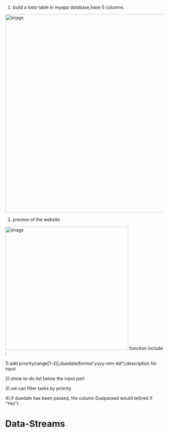 1. build a todo table in myapp database,have 5 columns.
<img width="628" alt="image" src="https://user-images.githubusercontent.com/122529996/233832536-5c577338-88bc-42d0-bdc5-95a1da88ec6f.png">


2. preview of the website
<img width="391" alt="image" src="https://user-images.githubusercontent.com/122529996/233832723-77fccd19-4687-4e93-9949-38399464a37b.png">
function include :

1).add priority(range[1-3]);duedate(format"yyyy-mm-dd");description for input

2).show to-do list below the input part

3).we can filter tasks by priority

4).if duedate has been passed, the column Duepassed would tell(red if "Yes")



# Data-Streams
